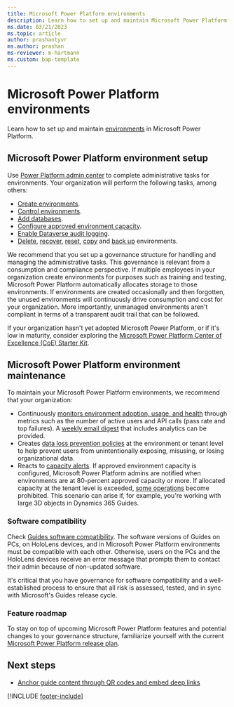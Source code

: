 ```yaml
---
title: Microsoft Power Platform environments
description: Learn how to set up and maintain Microsoft Power Platform environments for use with Dynamics 365 Guides.
ms.date: 03/21/2023
ms.topic: article
author: prashantyvr
ms.author: prashan
ms-reviewer: m-hartmann
ms.custom: bap-template
---
```


# Microsoft Power Platform environments

Learn how to set up and maintain [environments](/power-platform/admin/environments-overview) in Microsoft Power Platform.

## Microsoft Power Platform environment setup

Use [Power Platform admin center](https://aka.ms/ppac) to complete administrative tasks for environments. Your organization will perform the following tasks, among others:

- [Create environments](/power-platform/admin/create-environment).
- [Control environments](/power-platform/admin/control-environment-creation).
- [Add databases](/power-platform/admin/create-database).
- [Configure approved environment capacity](/power-platform/guidance/coe/capacity-alerting).
- [Enable Dataverse audit logging](/power-platform/guidance/adoption/cds-usage#dataverse-audit-logging).
- [Delete](/power-platform/admin/delete-environment), [recover](/power-platform/admin/recover-environment), [reset](/power-platform/admin/reset-environment), [copy](/power-platform/admin/copy-environment) and [back up](/power-platform/admin/backup-restore-environments) environments.

We recommend that you set up a governance structure for handling and managing the administrative tasks. This governance is relevant from a consumption and compliance perspective. If multiple employees in your organization create environments for purposes such as training and testing, Microsoft Power Platform automatically allocates storage to those environments. If environments are created occasionally and then forgotten, the unused environments will continuously drive consumption and cost for your organization. More importantly, unmanaged environments aren't compliant in terms of a transparent audit trail that can be followed.

If your organization hasn't yet adopted Microsoft Power Platform, or if it's low in maturity, consider exploring the [Microsoft Power Platform Center of Excellence (CoE) Starter Kit](/power-platform/guidance/coe/starter-kit).

## Microsoft Power Platform environment maintenance

To maintain your Microsoft Power Platform environments, we recommend that your organization:

- Continuously [monitors environment adoption, usage, and health](/power-platform/guidance/adoption/cds-usage) through metrics such as the number of active users and API calls (pass rate and top failures). A [weekly email digest](/power-platform/admin/managed-environment-usage-insights) that includes analytics can be provided.
- Creates [data loss prevention policies](/power-platform/admin/wp-data-loss-prevention) at the environment or tenant level to help prevent users from unintentionally exposing, misusing, or losing organizational data.
- Reacts to [capacity alerts](/power-platform/guidance/coe/capacity-alerting#receive-capacity-alerts). If approved environment capacity is configured, Microsoft Power Platform admins are notified when environments are at 80-percent approved capacity or more. If allocated capacity at the tenant level is exceeded, [some operations](/power-platform/admin/capacity-storage#changes-for-exceeding-storage-capacity-entitlements) become prohibited. This scenario can arise if, for example, you're working with large 3D objects in Dynamics 365 Guides.

### Software compatibility

Check [Guides software compatibility](../admin-apps-solution-compatibility.md). The software versions of Guides on PCs, on HoloLens devices, and in Microsoft Power Platform environments must be compatible with each other. Otherwise, users on the PCs and the HoloLens devices receive an error message that prompts them to contact their admin because of non-updated software.

It's critical that you have governance for software compatibility and a well-established process to ensure that all risk is assessed, tested, and in sync with Microsoft's Guides release cycle.

### Feature roadmap

To stay on top of upcoming Microsoft Power Platform features and potential changes to your governance structure, familiarize yourself with the current [Microsoft Power Platform release plan](/dynamics365/release-plans/).

## Next steps

- [Anchor guide content through QR codes and embed deep links](anchor-guides-content-through-qr-codes-and-embed-deep-links.md)

[!INCLUDE [footer-include](../../includes/footer-banner.md)]
